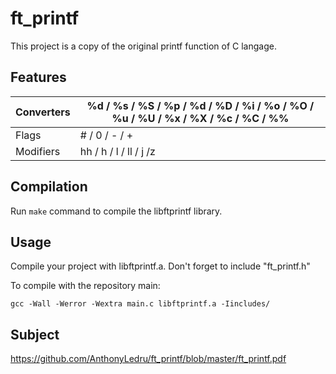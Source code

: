 # ft_printf
This project is a copy of the original printf function of C langage.

## Features


 Converters  |  %d / %s / %S / %p / %d / %D / %i / %o / %O / %u / %U / %x / %X / %c / %C / %%
------------ | -------------------------------------------------------------------------------
 Flags       |  # / 0 / - / +
 Modifiers   |  hh / h / l / ll / j /z

 
## Compilation

Run `make` command to compile the libftprintf library.

## Usage

Compile your project with libftprintf.a.
Don't forget to include "ft_printf.h"

To compile with the repository main:
```
gcc -Wall -Werror -Wextra main.c libftprintf.a -Iincludes/
```

## Subject 
 
https://github.com/AnthonyLedru/ft_printf/blob/master/ft_printf.pdf
